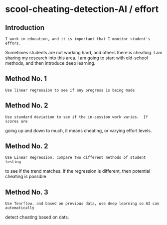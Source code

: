  # scool-cheating-detection-AI / effort
  
## Introduction

    I work in education, and it is important that I monitor student's effors.
Sometimes students are not working hard, and others there is cheating.  I am
sharing my research into this area.  I am going to start with old-school methods,
and then introduce deep learning.

## Method No. 1

    Use linear regression to see if any progress is being made
    
## Method No. 2

    Use standard deviation to see if the in-session work varies.  If scores are 
going up and down to much, it means cheating, or varying effort levels.


## Method No. 2

    Use Linear Regression, compare two different methods of student testing
to see if the trend matches.  If the regression is different, then potential
cheating is possible

## Method No. 3

    Use Tenrflow, and based on previous data, use deep learning so AI can automatically
detect cheating based on dats.

 
